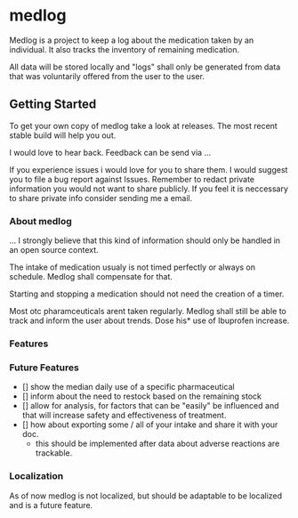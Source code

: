 # medlog

Medlog is a project to keep a log about the medication taken by an individual.
It also tracks the inventory of remaining medication.

All data will be stored locally and "logs" shall only be generated from data that was voluntarily offered from the user
to the user. 

## Getting Started

To get your own copy of medlog take a look at releases. The most recent stable build will help you out.

I would love to hear back. Feedback can be send via ...

If you experience issues i would love for you to share them. I would suggest you to file a bug report against Issues.
Remember to redact private information you would not want to share publicly. If you feel it is neccessary to share private info
consider sending me a email. 

### About medlog
...
I strongly believe that this kind of information should only be handled in an open source context.

The intake of medication usualy is not timed perfectly or always on schedule.
Medlog shall compensate for that. 

Starting and stopping a medication should not need the creation of a timer.

Most otc pharamceuticals arent taken regularly.
Medlog shall still be able to track and inform the user about trends.
    Dose his* use of Ibuprofen increase.
### Features

### Future Features

- [] show the median daily use of a specific pharmaceutical
- [] inform about the need to restock based on the remaining stock
- [] allow for analysis, for factors that can be "easily" be influenced 
    and that will increase safety and effectiveness of treatment.
- [] how about exporting some / all of your intake and share it with your doc.
    - this should be implemented after data about adverse reactions are trackable.
### Localization

As of now medlog is not localized, but should be adaptable to be localized and is a future feature.
